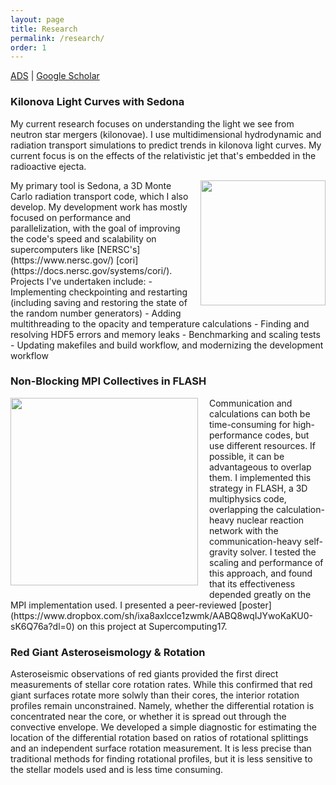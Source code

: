 ```yaml
---
layout: page
title: Research
permalink: /research/
order: 1
---
```


<a href="https://ui.adsabs.harvard.edu/search/q=klion%2C%20h&sort=date%20desc%2C%20bibcode%20desc&p_=0" target="_blank">ADS</a> \| <a href="https://scholar.google.com/citations?hl=en&user=Td1D_bsAAAAJ&view_op=list_works&sortby=pubdate" target="_blank">Google Scholar</a>

### Kilonova Light Curves with Sedona
My current research focuses on understanding the light we see from neutron star mergers
(kilonovae). I use multidimensional hydrodynamic and radiation transport simulations to predict trends in kilonova light curves. My current focus is on the effects of the relativistic jet that's embedded in the radioactive ejecta.

<img align="right" style="padding-left: 15px; padding-bottom: 15px" src="{{ site.baseurl }}files/sedona.png" width="200">
My primary tool is Sedona, a 3D Monte Carlo radiation transport code, which I also develop. My development work has mostly focused on performance and parallelization, with the goal of improving the code's speed and scalability on supercomputers like [NERSC's](https://www.nersc.gov/) [cori](https://docs.nersc.gov/systems/cori/). Projects I've undertaken include:
 - Implementing checkpointing and restarting (including saving and restoring the state of the random number generators)
 - Adding multithreading to the opacity and temperature calculations
 - Finding and resolving HDF5 errors and memory leaks
 - Benchmarking and scaling tests
 - Updating makefiles and build workflow, and modernizing the development workflow

### Non-Blocking MPI Collectives in FLASH
<img align="left" style="padding-right: 15px; padding-bottom: 15px" src="{{ site.baseurl }}files/sc17.png" width="300">
Communication and calculations can both be time-consuming for high-performance codes, but use different resources. If possible, it can be advantageous to overlap them. I implemented this strategy in FLASH, a 3D multiphysics code, overlapping the calculation-heavy nuclear reaction network with the communication-heavy self-gravity solver. I tested the scaling and performance of this approach, and found that its effectiveness depended greatly on the MPI implementation used. I presented a peer-reviewed [poster](https://www.dropbox.com/sh/ixa8axlcce1zwmk/AABQ8wqIJYwoKaKU0-sK6Q76a?dl=0) on this project at Supercomputing17.


### Red Giant Asteroseismology & Rotation

Asteroseismic observations of red giants provided the first direct measurements of stellar core rotation rates. While this confirmed that red giant surfaces rotate more solwly than their cores, the interior rotation profiles remain unconstrained. Namely, whether the differential rotation is concentrated near the core, or whether it is spread out through the convective envelope. We developed a simple diagnostic for estimating the location of the differential rotation based on ratios of rotational splittings and an independent surface rotation measurement. It is less precise than traditional methods for finding rotational profiles, but it is less sensitive to the stellar models used and is less time consuming.
